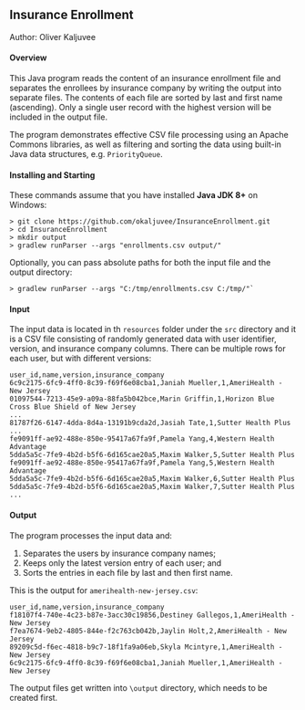 ## Insurance Enrollment

Author: Oliver Kaljuvee

#### Overview

This Java program reads the content of an insurance enrollment file and separates the enrollees by insurance company 
by writing the output into separate files. The contents of each file are sorted by last and first name (ascending). 
Only a single user record with the highest version will be included in the output file. 

The program demonstrates effective CSV file processing using an Apache Commons libraries, as well as filtering and 
sorting the data using built-in Java data structures, e.g. `PriorityQueue`. 

#### Installing and Starting
These commands assume that you have installed **Java JDK 8+** on Windows:

```commandline
> git clone https://github.com/okaljuvee/InsuranceEnrollment.git
> cd InsuranceEnrollment
> mkdir output
> gradlew runParser --args "enrollments.csv output/"
```
Optionally, you can pass absolute paths for both the input file and the output directory:  

```commandline
> gradlew runParser --args "C:/tmp/enrollments.csv C:/tmp/"`
```

#### Input

The input data is located in th `resources` folder under the `src` directory and it is a CSV file consisting of randomly 
generated data with user identifier, version, and insurance company columns.  There can be multiple rows for each user, 
but with different versions:

```csv
user_id,name,version,insurance_company
6c9c2175-6fc9-4ff0-8c39-f69f6e08cba1,Janiah Mueller,1,AmeriHealth - New Jersey
01097544-7213-45e9-a09a-88fa5b042bce,Marin Griffin,1,Horizon Blue Cross Blue Shield of New Jersey
...
81787f26-6147-4dda-8d4a-13191b9cda2d,Jasiah Tate,1,Sutter Health Plus
...
fe9091ff-ae92-488e-850e-95417a67fa9f,Pamela Yang,4,Western Health Advantage
5dda5a5c-7fe9-4b2d-b5f6-6d165cae20a5,Maxim Walker,5,Sutter Health Plus
fe9091ff-ae92-488e-850e-95417a67fa9f,Pamela Yang,5,Western Health Advantage
5dda5a5c-7fe9-4b2d-b5f6-6d165cae20a5,Maxim Walker,6,Sutter Health Plus
5dda5a5c-7fe9-4b2d-b5f6-6d165cae20a5,Maxim Walker,7,Sutter Health Plus
...
```

#### Output  
  
The program processes the input data and: 
 
1. Separates the users by insurance company names;
2. Keeps only the latest version entry of each user; and
3. Sorts the entries in each file by last and then first name. 

This is the output for `amerihealth-new-jersey.csv`:

```csv
user_id,name,version,insurance_company
f18107f4-740e-4c23-b87e-3acc30c19856,Destiney Gallegos,1,AmeriHealth - New Jersey
f7ea7674-9eb2-4805-844e-f2c763cb042b,Jaylin Holt,2,AmeriHealth - New Jersey
89209c5d-f6ec-4818-b9c7-18f1fa9a06eb,Skyla Mcintyre,1,AmeriHealth - New Jersey
6c9c2175-6fc9-4ff0-8c39-f69f6e08cba1,Janiah Mueller,1,AmeriHealth - New Jersey
```

The output files get written into `\output` directory, which needs to be created first.
